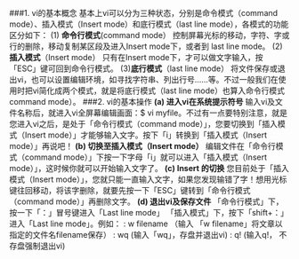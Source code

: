 ###1. vi的基本概念
基本上vi可以分为三种状态，分别是命令模式（command mode）、插入模式（Insert mode）和底行模式（last line mode），各模式的功能区分如下：
(1) **命令行模式**(command mode）
控制屏幕光标的移动，字符、字或行的删除，移动复制某区段及进入Insert mode下，或者到 last line mode。
(2) **插入模式**（Insert mode）
只有在Insert mode下，才可以做文字输入，按「ESC」键可回到命令行模式。
(3)**底行模式**（last line mode）
将文件保存或退出vi，也可以设置编辑环境，如寻找字符串、列出行号……等。不过一般我们在使用时把vi简化成两个模式，就是将底行模式（last line mode）也算入命令行模式command mode）。
###2. vi的基本操作
**(a) 进入vi在系统提示符号**
输入vi及文件名称后，就进入vi全屏幕编辑画面：$ vi myfile。不过有一点要特别注意，就是您进入vi之后，是处于「命令行模式（command mode）」，您要切换到「插入模式（Insert mode）」才能够输入文字。按下「i」转换到「插入模式（Insert mode）」再说吧！
**(b) 切换至插入模式（Insert mode）**
编辑文件在「命令行模式（command mode）」下按一下字母「i」就可以进入「插入模式（Insert mode）」，这时候你就可以开始输入文字了。
**(c) Insert 的切换**
您目前处于「插入模式（Insert mode）」，您就只能一直输入文字，如果您发现输错了字！想用光标键往回移动，将该字删除，就要先按一下「ESC」键转到「命令行模式（command mode）」再删除文字。
**(d) 退出vi及保存文件**
「命令行模式」下，按一下「：」冒号键进入「Last line mode」
「插入模式」下，按下「shift+：」进入「Last line mode」。例如：
: w filename （输入 「w filename」将文章以指定的文件名filename保存）
: wq (输入「wq」，存盘并退出vi)
: q! (输入q!， 不存盘强制退出vi)
